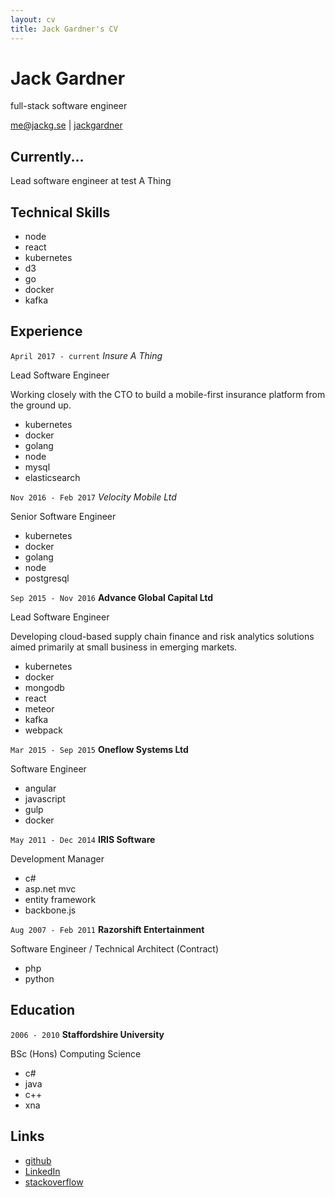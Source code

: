 ```yaml
---
layout: cv
title: Jack Gardner's CV
---
```


# Jack Gardner
full-stack software engineer

<div id="webaddress">
<i class="fa fa-envelope"></i> <a href="mailto:me@jackg.se">me@jackg.se</a>
|
<i class="fa fa-github"></i> <a href="http://github.com/jackgardner">jackgardner</a>
</div>

## Currently...
Lead software engineer at test A Thing

## Technical Skills
<ul class="skillz">
  <li>node</li>
  <li>react</li>
  <li>kubernetes</li>
  <li>d3</li>
  <li>go</li>
  <li>docker</li>
  <li>kafka</li>
</ul>

## Experience

`April 2017 - current`
*Insure A Thing*

Lead Software Engineer

Working closely with the CTO to build a mobile-first insurance platform from the ground up. 

<ul class="skillz">
  <li>kubernetes</li>
  <li>docker</li>
  <li>golang</li>
  <li>node</li>
  <li>mysql</li>
  <li>elasticsearch</li>
</ul>

`Nov 2016 - Feb 2017`
*Velocity Mobile Ltd*

Senior Software Engineer

<ul class="skillz">
  <li>kubernetes</li>
  <li>docker</li>
  <li>golang</li>
  <li>node</li>
  <li>postgresql</li>
</ul>

`Sep 2015 - Nov 2016`
__Advance Global Capital Ltd__

Lead Software Engineer

Developing cloud-based supply chain finance and risk analytics solutions aimed primarily at small business in emerging markets.

<ul class="skillz">
    <li>kubernetes</li>
    <li>docker</li>
    <li>mongodb</li>
    <li>react</li>
    <li>meteor</li>
    <li>kafka</li>
    <li>webpack</li>
</ul>


`Mar 2015 - Sep 2015`
__Oneflow Systems Ltd__

Software Engineer

<ul class="skillz">
    <li>angular</li>
    <li>javascript</li>
    <li>gulp</li>
    <li>docker</li>
</ul>


`May 2011 - Dec 2014`
__IRIS Software__

Development Manager

<ul class="skillz">
    <li>c#</li>
    <li>asp.net mvc</li>
    <li>entity framework</li>
    <li>backbone.js</li>
</ul>


`Aug 2007 - Feb 2011`
__Razorshift Entertainment__

Software Engineer / Technical Architect (Contract)
<ul class="skillz">
<li>php</li>
<li>python</li>
</ul>


## Education

`2006 - 2010`
__Staffordshire University__

BSc (Hons) Computing Science
<ul class="skillz">
<li>c#</li>
<li>java</li>
<li>c++</li>
<li>xna</li>
</ul>

## Links

* <i class="fa fa-github"></i> <a href="http://github.com/jackgardner">github</a>
* <i class="fa fa-linkedin"></i> <a href="https://uk.linkedin.com/in/gardnerjack">LinkedIn</a>
* <i class="fa fa-stack-overflow"></i> <a href="http://stackoverflow.com/users/2167436/jack-gardner">stackoverflow</a>



